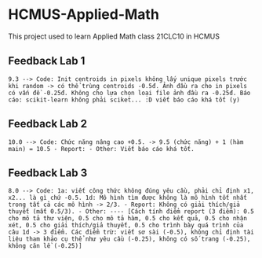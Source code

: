 # HCMUS-Applied-Math
This project used to learn Applied Math class 21CLC10 in HCMUS

## Feedback Lab 1
`
9.3 --> Code: Init centroids in pixels không lấy unique pixels trước khi random -> có thể trùng centroids -0.5đ. Ảnh đầu ra cho in pixels có vấn đề -0.25đ. Không cho lựa chọn loại file ảnh đầu ra -0.25đ. Báo cáo: scikit-learn không phải sciket... :D viết báo cáo khá tốt (y)
`

## Feedback Lab 2
`
10.0 --> Code: Chức năng nâng cao +0.5. -> 9.5 (chức năng) + 1 (hàm main) = 10.5 - Report: - Other: Viết báo cáo khá tốt.
`

## Feedback Lab 3
`
8.0 --> Code: 1a: viết công thức không đúng yêu cầu, phải chỉ định x1, x2... là gì chứ -0.5. 1d: Mô hình tìm được không là mô hình tốt nhất trong tất cả các mô hình -> 2/3. - Report: Không có giải thích/giả thuyết (mất 0.5/3). - Other: ---- [Cách tính điểm report (3 điểm): 0.5 cho mô tả thư viện, 0.5 cho mô tả hàm, 0.5 cho kết quả, 0.5 cho nhận xét, 0.5 cho giải thích/giả thuyết, 0.5 cho trình bày quá trình của câu 1d -> 3 điểm. Các điểm trừ: viết sơ sài (-0.5), không chỉ định tài liệu tham khảo cụ thể như yêu cầu (-0.25), không có số trang (-0.25), không căn lề (-0.25)]
`
